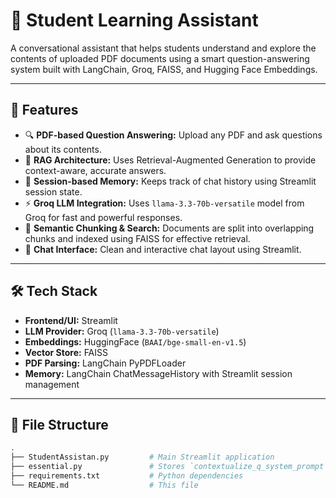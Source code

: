 ﻿# 🧠 Student Learning Assistant

A conversational assistant that helps students understand and explore the contents of uploaded PDF documents using a smart question-answering system built with LangChain, Groq, FAISS, and Hugging Face Embeddings.

---

## 🚀 Features

- 🔍 **PDF-based Question Answering:** Upload any PDF and ask questions about its contents.
- 🧠 **RAG Architecture:** Uses Retrieval-Augmented Generation to provide context-aware, accurate answers.
- 💬 **Session-based Memory:** Keeps track of chat history using Streamlit session state.
- ⚡ **Groq LLM Integration:** Uses `llama-3.3-70b-versatile` model from Groq for fast and powerful responses.
- 🧩 **Semantic Chunking & Search:** Documents are split into overlapping chunks and indexed using FAISS for effective retrieval.
- 📎 **Chat Interface:** Clean and interactive chat layout using Streamlit.

---

## 🛠️ Tech Stack

- **Frontend/UI:** Streamlit  
- **LLM Provider:** Groq (`llama-3.3-70b-versatile`)  
- **Embeddings:** HuggingFace (`BAAI/bge-small-en-v1.5`)  
- **Vector Store:** FAISS  
- **PDF Parsing:** LangChain PyPDFLoader  
- **Memory:** LangChain ChatMessageHistory with Streamlit session management

---

## 📁 File Structure

```bash
.
├── StudentAssistan.py         # Main Streamlit application
├── essential.py               # Stores `contextualize_q_system_prompt` and `chat_prompt_template`                     
├── requirements.txt           # Python dependencies
└── README.md                  # This file


